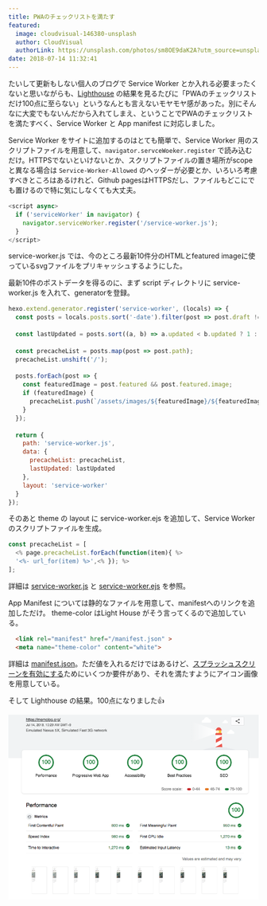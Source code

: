 ```yaml
---
title: PWAのチェックリストを満たす
featured:
  image: cloudvisual-146380-unsplash
  author: CloudVisual
  authorLink: https://unsplash.com/photos/sm8OE9daK2A?utm_source=unsplash&utm_medium=referral&utm_content=creditCopyText
date: 2018-07-14 11:32:41
---
```


たいして更新もしない個人のブログで Service Worker とか入れる必要まったくないと思いながらも、[Lighthouse](https://developers.google.com/web/tools/lighthouse/?hl=ja) の結果を見るたびに「PWAのチェックリストだけ100点に至らない」というなんとも言えないモヤモヤ感があった。別にそんなに大変でもないんだから入れてしまえ、ということでPWAのチェックリストを満たすべく、Service Worker と App manifest に対応しました。<!-- more -->

Service Worker をサイトに追加するのはとても簡単で、Service Worker 用のスクリプトファイルを用意して、`navigator.servceWoeker.register` で読み込むだけ。HTTPSでないといけないとか、スクリプトファイルの置き場所がscopeと異なる場合は `Service-Worker-Allowed` のヘッダーが必要とか、いろいろ考慮すべきところはあるけれど、Github pagesはHTTPSだし、ファイルもどこにでも置けるので特に気にしなくても大丈夫。

```javascript
<script async>
  if ('serviceWorker' in navigator) {
    navigator.serviceWorker.register('/service-worker.js');
  }
</script>
```

service-worker.js では、今のところ最新10件分のHTMLとfeatured imageに使っているsvgファイルをプリキャッシュするようにした。

最新10件のポストデータを得るのに、まず script ディレクトリに service-worker.js を入れて、generatorを登録。

```javascript
hexo.extend.generator.register('service-worker', (locals) => {
  const posts = locals.posts.sort('-date').filter(post => post.draft !== true).limit(10).toArray();

  const lastUpdated = posts.sort((a, b) => a.updated < b.updated ? 1 : -1 )[0].updated.valueOf();

  const precacheList = posts.map(post => post.path);
  precacheList.unshift('/');

  posts.forEach(post => {
    const featuredImage = post.featured && post.featured.image;
    if (featuredImage) {
      precacheList.push(`/assets/images/${featuredImage}/${featuredImage}.svg`);
    }
  });

  return {
    path: 'service-worker.js',
    data: {
      precacheList: precacheList,
      lastUpdated: lastUpdated
    },
    layout: 'service-worker'
  }
});
```

そのあと theme の layout に service-worker.ejs を追加して、Service Worker のスクリプトファイルを生成。

```javascript
const precacheList = [
  <% page.precacheList.forEach(function(item){ %>
  '<%- url_for(item) %>',<% }); %>
];
```

詳細は [service-worker.js](https://github.com/memolog/blog/blob/master/scripts/service-worker.js) と [service-worker.ejs](https://github.com/memolog/blog/blob/master/themes/little-code-bricks/layout/service-worker.ejs) を参照。

App Manifest については静的なファイルを用意して、manifestへのリンクを追加しただけ。 theme-color はLight House がそう言ってくるので追加している。
```html
  <link rel="manifest" href="/manifest.json" >
  <meta name="theme-color" content="white">
```

詳細は [manifest.json](https://github.com/memolog/blog/blob/master/themes/little-code-bricks/source/manifest.json)。ただ値を入れるだけではあるけど、[スプラッシュスクリーンを有効にする](https://developers.google.com/web/tools/lighthouse/audits/custom-splash-screen)ためにいくつか要件があり、それを満たすようにアイコン画像を用意している。

そして Lighthouse の結果。100点になりました👍

![](/assets/images/lighthouse-100s.png)
